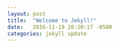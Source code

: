 ```yaml
---
layout: post
title:  "Welcome to Jekyll!"
date:   2016-11-19 20:20:17 -0500
categories: jekyll update
---
```


